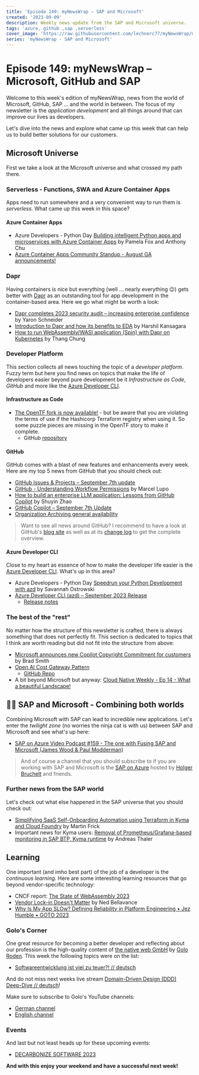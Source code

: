 ```yaml
---
title: 'Episode 149: myNewsWrap – SAP and Microsoft'
created: '2023-09-09'
description: Weekly news update from the SAP and Microsoft universe.
tags: 'azure, github ,sap ,serverless'
cover_image: 'https://raw.githubusercontent.com/lechnerc77/myNewsWrap/main/episodes/cover-images/episode149small.png'
series: 'myNewsWrap - SAP and Microsoft'
---
```


# Episode 149: myNewsWrap – Microsoft, GitHub and SAP

Welcome to this week's edition of myNewsWrap, news from the world of Microsoft, GitHub, SAP ... and the world in between. The focus of my newsletter is the *application development* and all things around that can improve our lives as developers.

Let's dive into the news and explore what came up this week that can help us to build better solutions for our customers.

## Microsoft Universe

First we take a look at the Microsoft universe and what crossed my path there.

### Serverless - Functions, SWA and Azure Container Apps

Apps need to run somewhere and a very convenient way to run them is *serverless*. What came up this week in this space?

#### Azure Container Apps

* Azure Developers - Python Day [Building intelligent Python apps and microservices with Azure Container Apps](https://www.youtube.com/watch?v=9xxpn-bJes0&t=14548s) by Pamela Fox and Anthony Chu
* [Azure Container Apps Community Standup - August GA announcements!](https://www.youtube.com/live/zt9ZSkmhydU?si=88aG_J6yrX7fK1bN)

### Dapr

Having containers is nice but everything (well ... nearly everything 😉) gets better with [Dapr](https://dapr.io/) as an outstanding tool for app development in the container-based area. Here we go what might be worth a look:

* [Dapr completes 2023 security audit – increasing enterprise confidence](https://www.cncf.io/blog/2023/09/06/dapr-completes-2023-security-audit-increasing-enterprise-confidence/) by Yaron Schneider
* [Introduction to Dapr and how its benefits to EDA](https://medium.com/@harshil_kansagara/introduction-to-dapr-and-how-its-benefits-to-eda-f8903b923735) by Harshil Kansagara
* [How to run WebAssembly/WASI application (Spin) with Dapr on Kubernetes](https://dev.to/thangchung/how-to-run-webassemblywasi-application-spin-with-dapr-on-kubernetes-2b8n) by Thang Chung

### Developer Platform

This section collects all news touching the topic of a *developer platform*. Fuzzy term but here you find news on topics that make the life of developers easier beyond pure development be it *Infrastructure as Code*, *GitHub* and more like the [Azure Developer CLI](https://github.com/Azure/azure-dev).  

#### Infrastructure as Code

* [The OpenTF fork is now available!](https://opentf.org/fork) - but be aware that you are violating the terms of use if the Hashicorp Terraform registry when using it. So some puzzle pieces are missing in the OpenTF story to make it complete.
  * GitHub [repository](https://github.com/opentffoundation/opentf)

#### GitHub

GitHub comes with a blast of new features and enhancements every week. Here are my top 5 news from GitHub that you should check out:

* [GitHub Issues & Projects – September 7th update](https://github.blog/changelog/2023-09-07-github-issues-projects-september-7th-update/)
* [GitHub - Understanding Workflow Permissions](https://dev.to/pwd9000/fgjgghjgh-19ka) by Marcel Lupo
* [How to build an enterprise LLM application: Lessons from GitHub Copilot](https://github.blog/2023-09-06-how-to-build-an-enterprise-llm-application-lessons-from-github-copilot/) by Shuyin Zhao
* [GitHub Copilot – September 7th Update](https://github.blog/changelog/2023-09-07-github-copilot-september-7th-update/)
* [Organization Archiving general availability](https://github.blog/changelog/2023-09-06-organization-archiving-general-availability/)

> Want to see all news around GitHub? I recommend to have a look at GitHub's [blog site](https://github.blog/) as well as at its [change log](https://github.blog/changelog/) to get the complete overview.

#### Azure Developer CLI

Close to my heart as essence of how to make the developer life easier is the [Azure Developer CLI](https://github.com/Azure/azure-dev). What's up in this area?

* Azure Developers - Python Day [Speedrun your Python Development with azd](https://www.youtube.com/watch?v=9xxpn-bJes0&t=3399s) by Savannah Ostrowski
* [Azure Developer CLI (azd) – September 2023 Release](https://devblogs.microsoft.com/azure-sdk/azure-developer-cli-azd-september-2023-release/)
  * [Release notes](https://github.com/Azure/azure-dev/releases/tag/azure-dev-cli_1.3.0)

### The best of the "rest"

No matter how the structure of this newsletter is crafted, there is always something that does not perfectly fit. This section is dedicated to topics that I think are worth reading but did not fit into the structure from above:

* [Microsoft announces new Copilot Copyright Commitment for customers](https://blogs.microsoft.com/on-the-issues/2023/09/07/copilot-copyright-commitment-ai-legal-concerns/) by Brad Smith
* [Open AI Cost Gateway Pattern](https://theprestonverse.com/2023/08/30/open-ai-cost-gateway-pattern/)
  * [GitHub Repo](https://github.com/ThePreston/Custom-Rate-Limiter-API#open-ai-cost-gateway-pattern)
* A bit beyond Microsoft but anyway: [Cloud Native Weekly - Ep 14 - What a beautiful Landscape!](https://www.youtube.com/live/-6ke04Ohc4w?si=3ll4qwQOy36XD2IE)

## 🐱‍👤 SAP and Microsoft - Combining both worlds

Combining Microsoft with SAP can lead to incredible new applications. Let's enter the *twilight zone* (no worries the ninja cat is with us) between SAP and Microsoft and see what's up here:

* [SAP on Azure Video Podcast #159 - The one with Fusing SAP and Microsoft (James Wood & Paul Modderman)](https://youtu.be/Ynycc7m7zpk?si=kanNDoJ-VXKfWp5D)

> And of course a channel that you should subscribe to if you are working with SAP and Microsoft is the [SAP on Azure](https://www.youtube.com/@SAPonAzure) hosted by [Holger Bruchelt](https://www.linkedin.com/in/holger-bruchelt/) and friends.

### Further news from the SAP world

Let's check out what else happened in the SAP universe that you should check out:

* [Simplifying SaaS Self-Onboarding Automation using Terraform in Kyma and Cloud Foundry](https://blogs.sap.com/2023/09/07/simplifying-saas-self-onboarding-automation-using-terraform-in-kyma-and-cloud-foundry/) by Martin Frick
* Important news for Kyma users: [Removal of Prometheus/Grafana-based monitoring in SAP BTP, Kyma runtime](https://blogs.sap.com/2023/09/07/removal-of-prometheus-grafana-based-monitoring-in-sap-btp-kyma-runtime/) by Andreas Thaler

## Learning

One important (and imho best part) of the job of a developer is the *continuous learning*. Here are some interesting learning resources that go beyond vendor-specific technology:

* CNCF report: [The State of WebAssembly 2023](https://www.cncf.io/reports/the-state-of-webassembly-2023/)
* [Vendor Lock-in Doesn't Matter](https://youtu.be/5c93eUUcalU?si=qVKmLv4tfAJZSuRU) by Ned Bellavance
* [Why Is My App SLOw? Defining Reliability in Platform Engineering • Jez Humble • GOTO 2023](https://youtu.be/es3DNd5Qipg?si=V7hhTJva4OrpIcYN)

### Golo's Corner

One great resource for becoming a better developer and reflecting about our profession is the high-quality content of [the native web GmbH](https://thenativeweb.io/) by [Golo Roden](https://twitter.com/goloroden). This week the following topics were on the list:

* [Softwareentwicklung ist viel zu teuer?! // deutsch](https://youtu.be/hnXeSX74Zn4?si=vvjSoQEDz50Eq7xp)

And do not miss next weeks live stream [Domain-Driven Design (DDD) Deep-Dive // deutsch](https://www.youtube.com/watch?v=heCTZ7P2-Po)!

Make sure to subscribe to Golo's YouTube channels:

* [German channel](https://www.youtube.com/@thenativeweb)
* [English channel](https://www.youtube.com/@thenativeweb-en)

### Events

And last but not least heads up for these upcoming events:

* [DECARBONIZE SOFTWARE 2023](https://decarb.greensoftware.foundation/)

**And with this enjoy your weekend and have a successful next week!**
